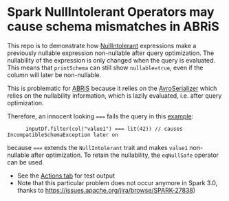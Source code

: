 # Spark NullIntolerant Operators may cause schema mismatches in ABRiS

This repo is to demonstrate how [NullIntolerant](https://github.com/apache/spark/blob/branch-3.2/sql/catalyst/src/main/scala/org/apache/spark/sql/catalyst/expressions/package.scala#L373)
expressions make a previously nullable expression non-nullable after query optimization. The nullability of the expression is only changed when the query is evaluated. This means that `printSchema`
can still show `nullable=true`, even if the column will later be non-nullable.

This is problematic for [ABRiS](https://github.com/AbsaOSS/ABRiS) because it relies on the [AvroSerializer](https://github.com/apache/spark/blob/branch-2.4/external/avro/src/main/scala/org/apache/spark/sql/avro/AvroSerializer.scala)
which relies on the nullability information, which is lazily evaluated, i.e. after query optimization.

Therefore, an innocent looking `===` fails the query in this [example](https://github.com/kevinwallimann/abris-nullability/blob/main/src/test/scala/com/github/kevinwallimann/MySparkTest.scala#L58):

```
      inputDf.filter(col("value1") === lit(42)) // causes IncompatibleSchemaException later on
```
because `===` extends the `NullIntolerant` trait and makes `value1` non-nullable after optimization. To retain the nullability, the `eqNullSafe` operator can be used.

- See the [Actions tab](https://github.com/kevinwallimann/abris-nullability/actions) for test output
- Note that this particular problem does not occur anymore in Spark 3.0, thanks to https://issues.apache.org/jira/browse/SPARK-27838)
